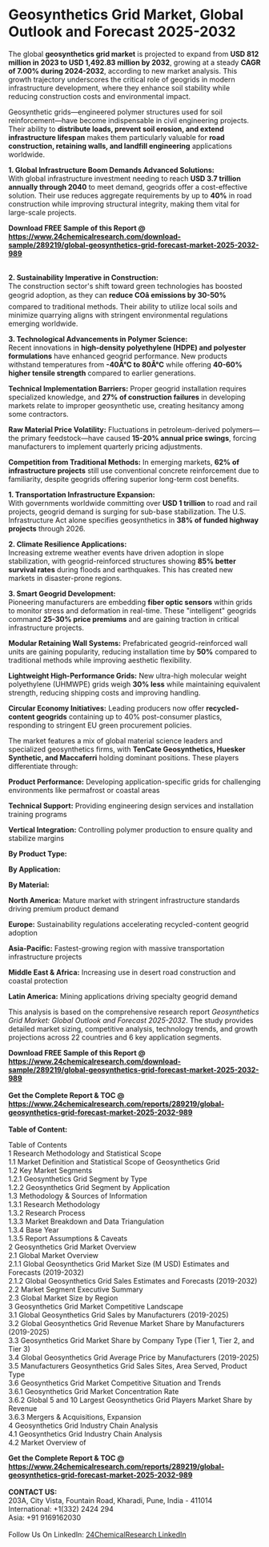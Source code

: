 <h1>Geosynthetics Grid Market, Global Outlook and Forecast 2025-2032</h1><p>The global <strong>geosynthetics grid market</strong> is projected to expand from <strong>USD 812 million in 2023 to USD 1,492.83 million by 2032</strong>, growing at a steady <strong>CAGR of 7.00% during 2024-2032</strong>, according to new market analysis. This growth trajectory underscores the critical role of geogrids in modern infrastructure development, where they enhance soil stability while reducing construction costs and environmental impact.</p><p>Geosynthetic grids—engineered polymer structures used for soil reinforcement—have become indispensable in civil engineering projects. Their ability to <strong>distribute loads, prevent soil erosion, and extend infrastructure lifespan</strong> makes them particularly valuable for <strong>road construction, retaining walls, and landfill engineering</strong> applications worldwide.</p><p><strong>1. Global Infrastructure Boom Demands Advanced Solutions:</strong><br>
With global infrastructure investment needing to reach <strong>USD 3.7 trillion annually through 2040</strong> to meet demand, geogrids offer a cost-effective solution. Their use reduces aggregate requirements by up to <strong>40%</strong> in road construction while improving structural integrity, making them vital for large-scale projects.</p><div><b>Download FREE Sample of this Report @ 
            <a href="https://www.24chemicalresearch.com/download-sample/289219/global-geosynthetics-grid-forecast-market-2025-2032-989">
            https://www.24chemicalresearch.com/download-sample/289219/global-geosynthetics-grid-forecast-market-2025-2032-989</a></b></div><br><p><strong>2. Sustainability Imperative in Construction:</strong><br>
The construction sector's shift toward green technologies has boosted geogrid adoption, as they can <strong>reduce COâ emissions by 30-50%</strong> compared to traditional methods. Their ability to utilize local soils and minimize quarrying aligns with stringent environmental regulations emerging worldwide.</p><p><strong>3. Technological Advancements in Polymer Science:</strong><br>
Recent innovations in <strong>high-density polyethylene (HDPE) and polyester formulations</strong> have enhanced geogrid performance. New products withstand temperatures from <strong>-40Â°C to 80Â°C</strong> while offering <strong>40-60% higher tensile strength</strong> compared to earlier generations.</p><p><strong>Technical Implementation Barriers:</strong> Proper geogrid installation requires specialized knowledge, and <strong>27% of construction failures</strong> in developing markets relate to improper geosynthetic use, creating hesitancy among some contractors.</p><p><strong>Raw Material Price Volatility:</strong> Fluctuations in petroleum-derived polymers—the primary feedstock—have caused <strong>15-20% annual price swings</strong>, forcing manufacturers to implement quarterly pricing adjustments.</p><p><strong>Competition from Traditional Methods:</strong> In emerging markets, <strong>62% of infrastructure projects</strong> still use conventional concrete reinforcement due to familiarity, despite geogrids offering superior long-term cost benefits.</p><p><strong>1. Transportation Infrastructure Expansion:<br>
</strong>With governments worldwide committing over <strong>USD 1 trillion</strong> to road and rail projects, geogrid demand is surging for sub-base stabilization. The U.S. Infrastructure Act alone specifies geosynthetics in <strong>38% of funded highway projects</strong> through 2026.</p><p><strong>2. Climate Resilience Applications:</strong><br>
Increasing extreme weather events have driven adoption in slope stabilization, with geogrid-reinforced structures showing <strong>85% better survival rates</strong> during floods and earthquakes. This has created new markets in disaster-prone regions.</p><p><strong>3. Smart Geogrid Development:</strong><br>
Pioneering manufacturers are embedding <strong>fiber optic sensors</strong> within grids to monitor stress and deformation in real-time. These "intelligent" geogrids command <strong>25-30% price premiums</strong> and are gaining traction in critical infrastructure projects.</p><p><strong>Modular Retaining Wall Systems:</strong> Prefabricated geogrid-reinforced wall units are gaining popularity, reducing installation time by <strong>50%</strong> compared to traditional methods while improving aesthetic flexibility.</p><p><strong>Lightweight High-Performance Grids:</strong> New ultra-high molecular weight polyethylene (UHMWPE) grids weigh <strong>30% less</strong> while maintaining equivalent strength, reducing shipping costs and improving handling.</p><p><strong>Circular Economy Initiatives:</strong> Leading producers now offer <strong>recycled-content geogrids</strong> containing up to 40% post-consumer plastics, responding to stringent EU green procurement policies.</p><p>The market features a mix of global material science leaders and specialized geosynthetics firms, with <strong>TenCate Geosynthetics, Huesker Synthetic, and Maccaferri</strong> holding dominant positions. These players differentiate through:</p><p><strong>Product Performance:</strong> Developing application-specific grids for challenging environments like permafrost or coastal areas</p><p><strong>Technical Support:</strong> Providing engineering design services and installation training programs</p><p><strong>Vertical Integration:</strong> Controlling polymer production to ensure quality and stabilize margins</p><p><strong>By Product Type:</strong></p><p><strong>By Application:</strong></p><p><strong>By Material:</strong></p><p><strong>North America:</strong> Mature market with stringent infrastructure standards driving premium product demand</p><p><strong>Europe:</strong> Sustainability regulations accelerating recycled-content geogrid adoption</p><p><strong>Asia-Pacific:</strong> Fastest-growing region with massive transportation infrastructure projects</p><p><strong>Middle East &amp; Africa:</strong> Increasing use in desert road construction and coastal protection</p><p><strong>Latin America:</strong> Mining applications driving specialty geogrid demand</p><p>This analysis is based on the comprehensive research report <em>Geosynthetics Grid Market: Global Outlook and Forecast 2025-2032</em>. The study provides detailed market sizing, competitive analysis, technology trends, and growth projections across 22 countries and 6 key application segments.</p><div><b>Download FREE Sample of this Report @ 
            <a href="https://www.24chemicalresearch.com/download-sample/289219/global-geosynthetics-grid-forecast-market-2025-2032-989">
            https://www.24chemicalresearch.com/download-sample/289219/global-geosynthetics-grid-forecast-market-2025-2032-989</a></b></div><br><div><b>Get the Complete Report & TOC @ 
            <a href="https://www.24chemicalresearch.com/reports/289219/global-geosynthetics-grid-forecast-market-2025-2032-989">
            https://www.24chemicalresearch.com/reports/289219/global-geosynthetics-grid-forecast-market-2025-2032-989</a></b></div><br>
            <b>Table of Content:</b><p>Table of Contents<br />
1 Research Methodology and Statistical Scope<br />
1.1 Market Definition and Statistical Scope of Geosynthetics Grid<br />
1.2 Key Market Segments<br />
1.2.1 Geosynthetics Grid Segment by Type<br />
1.2.2 Geosynthetics Grid Segment by Application<br />
1.3 Methodology & Sources of Information<br />
1.3.1 Research Methodology<br />
1.3.2 Research Process<br />
1.3.3 Market Breakdown and Data Triangulation<br />
1.3.4 Base Year<br />
1.3.5 Report Assumptions & Caveats<br />
2 Geosynthetics Grid Market Overview<br />
2.1 Global Market Overview<br />
2.1.1 Global Geosynthetics Grid Market Size (M USD) Estimates and Forecasts (2019-2032)<br />
2.1.2 Global Geosynthetics Grid Sales Estimates and Forecasts (2019-2032)<br />
2.2 Market Segment Executive Summary<br />
2.3 Global Market Size by Region<br />
3 Geosynthetics Grid Market Competitive Landscape<br />
3.1 Global Geosynthetics Grid Sales by Manufacturers (2019-2025)<br />
3.2 Global Geosynthetics Grid Revenue Market Share by Manufacturers (2019-2025)<br />
3.3 Geosynthetics Grid Market Share by Company Type (Tier 1, Tier 2, and Tier 3)<br />
3.4 Global Geosynthetics Grid Average Price by Manufacturers (2019-2025)<br />
3.5 Manufacturers Geosynthetics Grid Sales Sites, Area Served, Product Type<br />
3.6 Geosynthetics Grid Market Competitive Situation and Trends<br />
3.6.1 Geosynthetics Grid Market Concentration Rate<br />
3.6.2 Global 5 and 10 Largest Geosynthetics Grid Players Market Share by Revenue<br />
3.6.3 Mergers & Acquisitions, Expansion<br />
4 Geosynthetics Grid Industry Chain Analysis<br />
4.1 Geosynthetics Grid Industry Chain Analysis<br />
4.2 Market Overview of</p><div><b>Get the Complete Report & TOC @ 
            <a href="https://www.24chemicalresearch.com/reports/289219/global-geosynthetics-grid-forecast-market-2025-2032-989">
            https://www.24chemicalresearch.com/reports/289219/global-geosynthetics-grid-forecast-market-2025-2032-989</a></b></div><br><b>CONTACT US:</b><br>
            203A, City Vista, Fountain Road, Kharadi, Pune, India - 411014<br>
            International: +1(332) 2424 294<br>
            Asia: +91 9169162030 <br><br>
            Follow Us On LinkedIn: <a href="https://www.linkedin.com/company/24chemicalresearch/">24ChemicalResearch LinkedIn</a>